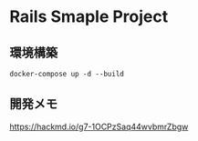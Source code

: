 # Rails Smaple Project

## 環境構築

`docker-compose up -d --build`

## 開発メモ

https://hackmd.io/g7-1OCPzSaq44wvbmrZbgw
